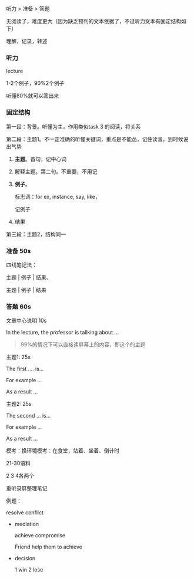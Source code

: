 听力 > 准备 > 答题

无阅读了，难度更大（因为缺乏预判的文本依据了，不过听力文本有固定结构如下）

理解，记录，转述



### 听力

lecture

1-2个例子，90%2个例子

听懂80%就可以答出来





### 固定结构

第一段：背景。听懂为主，作用类似task 3 的阅读，将关系

第二段：主题1。不一定准确的听懂关键词，重点是不能怂，记住读音，到时候说出气势

1. **主题**。首句，记中心词

2. 解释主题。第二句。不重要，不用记

3. **例子**。

   标志词：for ex, instance, say, like，

   记例子

4. 结果

第三段：主题2，结构同一



### 准备 50s

四线笔记法：

主题 | 例子 | 结果、

主题 | 例子 | 结果



### 答题 60s

文章中心说明 10s

In the lecture, the professor is tallking about ...

> 99%的情况下可以直接读屏幕上的内容，即这个的主题

主题1: 25s

The first .… is...

For example ...

As a result ...

主题2: 25s

The second ... is...

For example ...

As a result ...



模考：换环境模考：在食堂，站着、坐着、倒计时



21-30语料

2 3 4各两个

重听录屏整理笔记



例题：

resolve conflict

- mediation 

  achieve compromise

  Friend help them to achieve 

- decision

  1 win 2 lose
